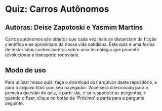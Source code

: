 # Quiz: Carros Autônomos
## Autoras: Deise Zapotoski e Yasmim Martins

Carros autônomos são objetos que cada vez mais se distanciam da ficção científica e se aproximam da nossa vida cotidiana. Este quiz é uma forma de testar seus conhecimentos sobre uma tecnologia que promete revolucionar o transporte rodoviário.


## Modo de uso

Para utilizar nosso quiz, faça o download dos arquivos deste repositório, e abra o arquivo html com seu navegador. Você será direcionado para a primeira questão do quiz, a partir daí, é só responder as perguntas, e quando o fizer, clique no botão de 'Próximo' e parta para a pergunta seguinte.
